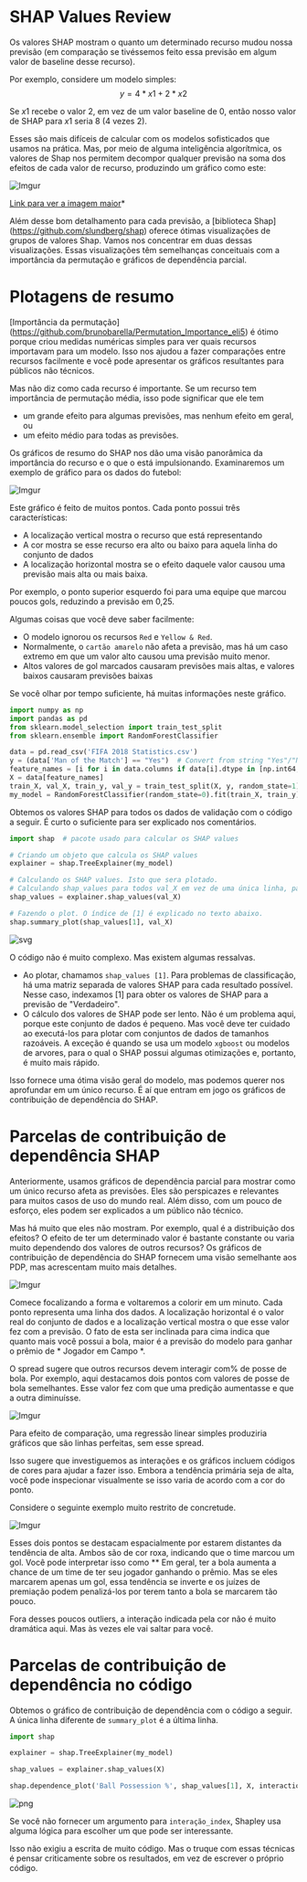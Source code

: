 # SHAP Values Review

Os valores SHAP mostram o quanto um determinado recurso mudou nossa previsão (em comparação se tivéssemos feito essa previsão em algum valor de baseline desse recurso).

Por exemplo, considere um modelo simples:
    $$y = 4 * x1 + 2 * x2$$

Se $x1$ recebe o valor 2, em vez de um valor baseline de 0, então nosso valor de SHAP para $x1$ seria 8 (4 vezes 2).

Esses são mais difíceis de calcular com os modelos sofisticados que usamos na prática. Mas, por meio de alguma inteligência algorítmica, os valores de Shap nos permitem decompor qualquer previsão na soma dos efeitos de cada valor de recurso, produzindo um gráfico como este:

![Imgur](https://i.imgur.com/JVD2U7k.png)

[Link para ver a imagem maior](https://i.imgur.com/JVD2U7k.png)*

Além desse bom detalhamento para cada previsão, a [biblioteca Shap] (https://github.com/slundberg/shap) oferece ótimas visualizações de grupos de valores Shap. Vamos nos concentrar em duas dessas visualizações. Essas visualizações têm semelhanças conceituais com a importância da permutação e gráficos de dependência parcial.

# Plotagens de resumo

[Importância da permutação] (https://github.com/brunobarella/Permutation_Importance_eli5) é ótimo porque criou medidas numéricas simples para ver quais recursos importavam para um modelo. Isso nos ajudou a fazer comparações entre recursos facilmente e você pode apresentar os gráficos resultantes para públicos não técnicos.

Mas não diz como cada recurso é importante. Se um recurso tem importância de permutação média, isso pode significar que ele tem
- um grande efeito para algumas previsões, mas nenhum efeito em geral, ou
- um efeito médio para todas as previsões.

Os gráficos de resumo do SHAP nos dão uma visão panorâmica da importância do recurso e o que o está impulsionando. Examinaremos um exemplo de gráfico para os dados do futebol:

![Imgur](https://i.imgur.com/Ew9X3su.png)

Este gráfico é feito de muitos pontos. Cada ponto possui três características:
- A localização vertical mostra o recurso que está representando
- A cor mostra se esse recurso era alto ou baixo para aquela linha do conjunto de dados
- A localização horizontal mostra se o efeito daquele valor causou uma previsão mais alta ou mais baixa.

Por exemplo, o ponto superior esquerdo foi para uma equipe que marcou poucos gols, reduzindo a previsão em 0,25.

Algumas coisas que você deve saber facilmente:
- O modelo ignorou os recursos `Red` e `Yellow & Red`.
- Normalmente, o `cartão amarelo` não afeta a previsão, mas há um caso extremo em que um valor alto causou uma previsão muito menor.
- Altos valores de gol marcados causaram previsões mais altas, e valores baixos causaram previsões baixas

Se você olhar por tempo suficiente, há muitas informações neste gráfico.


```python
import numpy as np
import pandas as pd
from sklearn.model_selection import train_test_split
from sklearn.ensemble import RandomForestClassifier

data = pd.read_csv('FIFA 2018 Statistics.csv')
y = (data['Man of the Match'] == "Yes")  # Convert from string "Yes"/"No" to binary
feature_names = [i for i in data.columns if data[i].dtype in [np.int64, np.int64]]
X = data[feature_names]
train_X, val_X, train_y, val_y = train_test_split(X, y, random_state=1)
my_model = RandomForestClassifier(random_state=0).fit(train_X, train_y)
```

Obtemos os valores SHAP para todos os dados de validação com o código a seguir. É curto o suficiente para ser explicado nos comentários.


```python
import shap  # pacote usado para calcular os SHAP values

# Criando um objeto que calcula os SHAP values
explainer = shap.TreeExplainer(my_model)

# Calculando os SHAP values. Isto que sera plotado.
# Calculando shap_values para todos val_X em vez de uma única linha, para ter mais dados para o gráfico.
shap_values = explainer.shap_values(val_X)

# Fazendo o plot. O índice de [1] é explicado no texto abaixo.
shap.summary_plot(shap_values[1], val_X)
```


![svg](advanced-uses-of-shap-values_files/advanced-uses-of-shap-values_3_0.svg)


O código não é muito complexo. Mas existem algumas ressalvas.

- Ao plotar, chamamos `shap_values ​[1]`. Para problemas de classificação, há uma matriz separada de valores SHAP para cada resultado possível. Nesse caso, indexamos [1] para obter os valores de SHAP para a previsão de "Verdadeiro".
- O cálculo dos valores de SHAP pode ser lento. Não é um problema aqui, porque este conjunto de dados é pequeno. Mas você deve ter cuidado ao executá-los para plotar com conjuntos de dados de tamanhos razoáveis. A exceção é quando se usa um modelo `xgboost` ou modelos de arvores, para o qual o SHAP possui algumas otimizações e, portanto, é muito mais rápido.

Isso fornece uma ótima visão geral do modelo, mas podemos querer nos aprofundar em um único recurso. É aí que entram em jogo os gráficos de contribuição de dependência do SHAP.

# Parcelas de contribuição de dependência SHAP

Anteriormente, usamos gráficos de dependência parcial para mostrar como um único recurso afeta as previsões. Eles são perspicazes e relevantes para muitos casos de uso do mundo real. Além disso, com um pouco de esforço, eles podem ser explicados a um público não técnico.

Mas há muito que eles não mostram. Por exemplo, qual é a distribuição dos efeitos? O efeito de ter um determinado valor é bastante constante ou varia muito dependendo dos valores de outros recursos? Os gráficos de contribuição de dependência do SHAP fornecem uma visão semelhante aos PDP, mas acrescentam muito mais detalhes.

![Imgur](https://i.imgur.com/uQ2JmBm.png)

Comece focalizando a forma e voltaremos a colorir em um minuto. Cada ponto representa uma linha dos dados. A localização horizontal é o valor real do conjunto de dados e a localização vertical mostra o que esse valor fez com a previsão. O fato de esta ser inclinada para cima indica que quanto mais você possui a bola, maior é a previsão do modelo para ganhar o prêmio de * Jogador em Campo *.

O spread sugere que outros recursos devem interagir com% de posse de bola. Por exemplo, aqui destacamos dois pontos com valores de posse de bola semelhantes. Esse valor fez com que uma predição aumentasse e que a outra diminuísse.

![Imgur](https://i.imgur.com/tFzp6jc.png)

Para efeito de comparação, uma regressão linear simples produziria gráficos que são linhas perfeitas, sem esse spread.

Isso sugere que investiguemos as interações e os gráficos incluem códigos de cores para ajudar a fazer isso. Embora a tendência primária seja de alta, você pode inspecionar visualmente se isso varia de acordo com a cor do ponto.

Considere o seguinte exemplo muito restrito de concretude.

![Imgur](https://i.imgur.com/NVB3eNW.png)

Esses dois pontos se destacam espacialmente por estarem distantes da tendência de alta. Ambos são de cor roxa, indicando que o time marcou um gol. Você pode interpretar isso como ** Em geral, ter a bola aumenta a chance de um time de ter seu jogador ganhando o prêmio. Mas se eles marcarem apenas um gol, essa tendência se inverte e os juízes de premiação podem penalizá-los por terem tanto a bola se marcarem tão pouco.

Fora desses poucos outliers, a interação indicada pela cor não é muito dramática aqui. Mas às vezes ele vai saltar para você.

# Parcelas de contribuição de dependência no código
Obtemos o gráfico de contribuição de dependência com o código a seguir. A única linha diferente de `summary_plot` é a última linha.


```python
import shap  

explainer = shap.TreeExplainer(my_model)

shap_values = explainer.shap_values(X)

shap.dependence_plot('Ball Possession %', shap_values[1], X, interaction_index="Goal Scored")
```


![png](advanced-uses-of-shap-values_files/advanced-uses-of-shap-values_5_0.png)


Se você não fornecer um argumento para `interação_index`, Shapley usa alguma lógica para escolher um que pode ser interessante.

Isso não exigiu a escrita de muito código. Mas o truque com essas técnicas é pensar criticamente sobre os resultados, em vez de escrever o próprio código.
